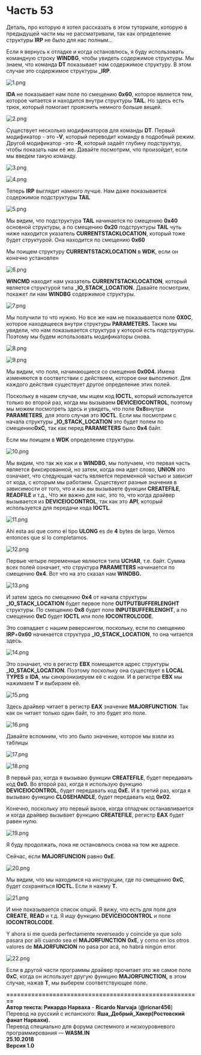 # Часть 53

 Деталь, про которую я хотел рассказать в этом туториале, которую в предыдущей части мы не рассматривали, так как определение структуры **IRP** не было для нас полным...  
  
Если я вернусь к отладке и когда остановлюсь, я буду использовать командную строку **WINDBG**, чтобы увидеть содержимое структуры. Мы знаем, что команда **DT** показывает нам содержимое структуру. В этом случае это содержимое структуры **\_IRP**.  
  
![1.png](https://wasm.in/attachments/1-png.3887/)   
  
**IDA** не показывает нам поле по смещению **0x60**, которое является тем, которое читается и находится внутри структуры **TAIL**. Но здесь есть трюк, который помогает прояснить немного больше вещей.  
  
![2.png](https://wasm.in/attachments/2-png.3888/)   
  
Существует несколько модификаторов для команды **DT**. Первый модификатор - это **-V**, который переводит команду в подробный режим. Другой модификатор -это **-R**, который задаёт глубину подструктур, чтобы показать нам её же. Давайте посмотрим, что произойдет, если мы введем такую команду.  
  
![3.png](https://wasm.in/attachments/3-png.3889/)   
  
![4.png](https://wasm.in/attachments/4-png.3890/)   
  
Теперь **IRP** выглядит намного лучше. Нам даже показывается содержимое подструктуры **TAIL**  
  
![5.png](https://wasm.in/attachments/5-png.3891/)   
  
Мы видим, что подструктура **TAIL** начинается по смещению **0x40** основной структуры, а по смещению **0x20** подструктуры **TAIL** чуть ниже находится указатель **CURRENTSTACKLOCATION**, который тоже будет структурой. Она находится по смещению **0x60**  
  
Мы поищем структуру **CURRENTSTACKLOCATION** в **WDK**, если он конечно установлен  
  
![6.png](https://wasm.in/attachments/6-png.3892/)   
  
**WINCMD** находит нам указатель **CURRENTSTACKLOCATION**, который является структурой типа **\_IO\_STACK\_LOCATION.** Давайте посмотрим, покажет ли нам **WINDBG** содержимое структуры.  
  
![7.png](https://wasm.in/attachments/7-png.3893/)   
  
Мы получили то что нужно. Но все же нам не показывается поле **0X0C**, которое находящееся внутри структуры **PARAMETERS.** Также мы увидели, что нам показывается структура у которой есть подструктуры. Поэтому мы будем использовать модификаторы снова.  
  
![8.png](https://wasm.in/attachments/8-png.3894/)   
  
![9.png](https://wasm.in/attachments/9-png.3895/)   
  
Мы видим, что поля, начинающиеся со смещения **0x004.** Имена изменяются в соответствии с действием, которое они выполняют. Для каждого действия существует другое определение этих полей.  
  
Поскольку в нашем случае, мы ищем код **IOCTL**, который используется только во второй раз, когда мы вызываем **DEVICEIOCONTROL**, поэтому мы можем посмотреть здесь и увидеть, что поле **0x8**внутри **PARAMETERS**, для этого случая это **IOCTL**. Если мы посмотрим с начала структуры **\_IO\_STACK\_LOCATION** это будет полем по смещению**0xC,** так как перед **PARAMETERS** было **0x4** байт.  
  
Если мы поищем в **WDK** определение структуры.  
  
![10.png](https://wasm.in/attachments/10-png.3896/)  
  
Мы видим, что так же как и в **WINDBG**, мы получаем, что первая часть является фиксированной, но затем, когда она идет слово, **UNION** это означает, что следующая часть является переменной частью и зависит от кода, с которым мы работаем. Существуют разные значения в зависимости от того, что и как вы вызываете функции **CREATEFILE**, **READFILE** и т.д., Что же важно для нас, это то, что когда драйвер вызывается из **DEVICEIOCONTROL**, так как это **API**, который используется для передачи кода **IOCTL**.  
  
![11.png](https://wasm.in/attachments/11-png.3897/)   
  
Ahí esta asi que como el tipo **ULONG** es de **4** bytes de largo. Vemos entonces que si lo completamos.  
  
![12.png](https://wasm.in/attachments/12-png.3898/)   
  
Первые четыре переменные являются типа **UCHAR**, т.е. байт. Сумма всех полей означает, что структура **PARAMETERS** начинается по смещению **0x4**. Вот что на это сказал нам **WINDBG.**  
  
![13.png](https://wasm.in/attachments/13-png.3899/)   
  
И затем здесь по смещению **0x4** от начала структуры **\_IO\_STACK\_LOCATION** будет первое поле **OUTPUTBUFFERLENGHT** структуры. По смещению **0x8** будет поле **INPUTBUFFERLENGHT**, а по смещению **0xC** будет **IOCTL** или поле **IOCONTROLCODE**.  
  
Это совпадает с нашим реверсингом, поскольку, если по смещению **IRP**+**0x60** начинается структура **\_IO\_STACK\_LOCATION**, то она читается здесь.  
  
![14.png](https://wasm.in/attachments/14-png.3900/)   
  
Это означает, что в регистр **EBX** помещается адрес структуры **\_IO\_STACK\_LOCATION**. Поэтому поскольку она существует в **LOCAL** **TYPES** в **IDA**, мы синхронизируем её с кодом. И в регистре **EBX** мы нажимаем **T** и выбираем её.  
  
![15.png](https://wasm.in/attachments/15-png.3901/)   
  
Здесь драйвер читает в регистр **EAX** значение **MAJORFUNCTION**. Так как он читает только один байт, то это будет это поле.  
  
![16.png](https://wasm.in/attachments/16-png.3902/)   
  
Давайте вспомним, что это было значение, которое мы взяли из таблицы  
  
![17.png](https://wasm.in/attachments/17-png.3903/)   
  
![18.png](https://wasm.in/attachments/18-png.3904/)   
  
В первый раз, когда я вызываю функции **CREATEFILE**, будет передавать код **0x0.** Во второй раз, когда я использую функцию **DEVICEIOCONTROL**, будет передавать код **0xE.** И в третий раз, когда я вызываю функцию **CLOSEHANDLE**, будет передавать код **0x02**.  
  
Конечно, поскольку это первый вызов, когда отладчик останавливается и когда драйвер вызывает функцию **CREATEFILE**, регистр **EAX** будет равен нулю.  
  
![19.png](https://wasm.in/attachments/19-png.3905/)   
  
Я буду продолжать, пока не остановлюсь снова на том же адресе.  
  
Сейчас, если **MAJORFUNCION** равно **0xE**.  
  
![20.png](https://wasm.in/attachments/20-png.3906/)   
  
Мы видим, что мы находимся на инструкции, где по смещению **0xC**, будет сохраняться **IOCTL.** Если я нажму **T.**  
  
![21.png](https://wasm.in/attachments/21-png.3907/)   
  
И мне показывается список опций. Я вижу, что есть для поля для **CREATE**, **READ** и т.д. Я ищу функцию **DEVICEIOCONTROL** и поле **IOCONTROLCODE**.  
  
Y ahora si me queda perfectamente reverseado y coincide ya que solo pasara por alli cuando sea el **MAJORFUNCTION** **0xE**, y como en los otros valores de **MAJORFUNCION** no pasa por acá, no habrá ningún error.  
  
![22.png](https://wasm.in/attachments/22-png.3908/)   
  
Если в другой части программы драйвер прочитает это же самое поле **0xC**, когда он использует другую функцию **MAJORFUNCTION,** в этом случае, нажав **T**, мы выберем соответствующее поле.  
  
**=======================================================  
Автор текста: Рикардо Нарваха** - **Ricardo** **Narvaja** \(**@ricnar456**\)  
Перевод на русский с испанского: **Яша\_Добрый\_Хакер\(Ростовский фанат Нарвахи\).**  
Перевод специально для форума системного и низкоуровневого программирования — **WASM.IN  
25.10.2018  
Версия 1.0**

